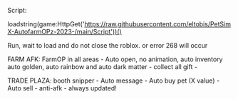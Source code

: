 Script:

loadstring(game:HttpGet('https://raw.githubusercontent.com/eltobis/PetSimX-AutofarmOPz-2023-/main/Script'))()

Run, wait to load and do not close the roblox. or error 268 will occur

FARM AFK: FarmOP in all areas - Auto open, no animation, auto inventory auto golden, auto rainbow and auto dark matter - collect all gift -

TRADE PLAZA: booth snipper - Auto message - Auto buy pet (X value) - Auto sell - anti-afk -
always updated!


